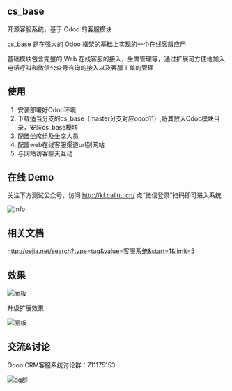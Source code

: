 ## cs_base
开源客服系统，基于 Odoo 的客服模块

cs_base 是在强大的 Odoo 框架的基础上实现的一个在线客服应用

基础模块包含完整的 Web 在线客服的接入，坐席管理等，通过扩展可方便地加入电话呼叫和微信公众号咨询的接入以及客服工单的管理

## 使用
1. 安装部署好Odoo环境
2. 下载适当分支的cs_base（master分支对应odoo11）,将其放入Odoo模块目录，安装cs_base模块
3. 配置坐席组及坐席人员
4. 配置web在线客服渠道url到网站
5. 与网站访客聊天互动

## 在线 Demo

关注下方测试公众号，访问 http://kf.calluu.cn/ 点“微信登录”扫码即可进入系统

![info](http://oejia.net/files/201811/23151148085.jpeg)

## 相关文档
http://oejia.net/search?type=tag&value=客服系统&start=1&limit=5


## 效果

![面板](http://oejia.net/files/201809/20200556639.jpeg)

升级扩展效果

![面板](http://oejia.net/files/201811/23164123816.jpeg)


## 交流&讨论

Odoo CRM客服系统讨论群：711175153

![qq群](http://oejia.net/files/201905/07193855496.jpeg)
